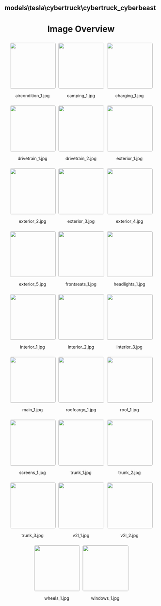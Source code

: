 ## models\tesla\cybertruck\cybertruck_cyberbeast
<style>
    .image-gallery {
        display: flex;
        flex-wrap: wrap;
        gap: 10px;
        justify-content: center;
        padding: 10px;
    }
    .image-gallery img {
        width: 150px;
        height: auto;
        border: 1px solid #ddd;
        border-radius: 5px;
    }
    .image-gallery div {
        flex: 1 1 calc(33.333% - 20px); /* Three images per row on large screens */
        max-width: 150px;
        text-align: center;
    }
    @media (max-width: 768px) {
        .image-gallery div {
            flex: 1 1 calc(50% - 20px); /* Two images per row on medium screens */
        }
    }
    @media (max-width: 480px) {
        .image-gallery div {
            flex: 1 1 100%; /* One image per row on small screens */
        }
    }
</style>
<h1 style ="text-align: center;"> Image Overview </h1> <div class="image-gallery">
<div>
<img src="https://media.evkx.net/multimedia/models/tesla/cybertruck/cybertruck_cyberbeast/aircondition_1_st.jpg">
<p>aircondition_1.jpg</p>
</div>
<div>
<img src="https://media.evkx.net/multimedia/models/tesla/cybertruck/cybertruck_cyberbeast/camping_1_st.jpg">
<p>camping_1.jpg</p>
</div>
<div>
<img src="https://media.evkx.net/multimedia/models/tesla/cybertruck/cybertruck_cyberbeast/charging_1_st.jpg">
<p>charging_1.jpg</p>
</div>
<div>
<img src="https://media.evkx.net/multimedia/models/tesla/cybertruck/cybertruck_cyberbeast/drivetrain_1_st.jpg">
<p>drivetrain_1.jpg</p>
</div>
<div>
<img src="https://media.evkx.net/multimedia/models/tesla/cybertruck/cybertruck_cyberbeast/drivetrain_2_st.jpg">
<p>drivetrain_2.jpg</p>
</div>
<div>
<img src="https://media.evkx.net/multimedia/models/tesla/cybertruck/cybertruck_cyberbeast/exterior_1_st.jpg">
<p>exterior_1.jpg</p>
</div>
<div>
<img src="https://media.evkx.net/multimedia/models/tesla/cybertruck/cybertruck_cyberbeast/exterior_2_st.jpg">
<p>exterior_2.jpg</p>
</div>
<div>
<img src="https://media.evkx.net/multimedia/models/tesla/cybertruck/cybertruck_cyberbeast/exterior_3_st.jpg">
<p>exterior_3.jpg</p>
</div>
<div>
<img src="https://media.evkx.net/multimedia/models/tesla/cybertruck/cybertruck_cyberbeast/exterior_4_st.jpg">
<p>exterior_4.jpg</p>
</div>
<div>
<img src="https://media.evkx.net/multimedia/models/tesla/cybertruck/cybertruck_cyberbeast/exterior_5_st.jpg">
<p>exterior_5.jpg</p>
</div>
<div>
<img src="https://media.evkx.net/multimedia/models/tesla/cybertruck/cybertruck_cyberbeast/frontseats_1_st.jpg">
<p>frontseats_1.jpg</p>
</div>
<div>
<img src="https://media.evkx.net/multimedia/models/tesla/cybertruck/cybertruck_cyberbeast/headlights_1_st.jpg">
<p>headlights_1.jpg</p>
</div>
<div>
<img src="https://media.evkx.net/multimedia/models/tesla/cybertruck/cybertruck_cyberbeast/interior_1_st.jpg">
<p>interior_1.jpg</p>
</div>
<div>
<img src="https://media.evkx.net/multimedia/models/tesla/cybertruck/cybertruck_cyberbeast/interior_2_st.jpg">
<p>interior_2.jpg</p>
</div>
<div>
<img src="https://media.evkx.net/multimedia/models/tesla/cybertruck/cybertruck_cyberbeast/interior_3_st.jpg">
<p>interior_3.jpg</p>
</div>
<div>
<img src="https://media.evkx.net/multimedia/models/tesla/cybertruck/cybertruck_cyberbeast/main_1_st.jpg">
<p>main_1.jpg</p>
</div>
<div>
<img src="https://media.evkx.net/multimedia/models/tesla/cybertruck/cybertruck_cyberbeast/roofcargo_1_st.jpg">
<p>roofcargo_1.jpg</p>
</div>
<div>
<img src="https://media.evkx.net/multimedia/models/tesla/cybertruck/cybertruck_cyberbeast/roof_1_st.jpg">
<p>roof_1.jpg</p>
</div>
<div>
<img src="https://media.evkx.net/multimedia/models/tesla/cybertruck/cybertruck_cyberbeast/screens_1_st.jpg">
<p>screens_1.jpg</p>
</div>
<div>
<img src="https://media.evkx.net/multimedia/models/tesla/cybertruck/cybertruck_cyberbeast/trunk_1_st.jpg">
<p>trunk_1.jpg</p>
</div>
<div>
<img src="https://media.evkx.net/multimedia/models/tesla/cybertruck/cybertruck_cyberbeast/trunk_2_st.jpg">
<p>trunk_2.jpg</p>
</div>
<div>
<img src="https://media.evkx.net/multimedia/models/tesla/cybertruck/cybertruck_cyberbeast/trunk_3_st.jpg">
<p>trunk_3.jpg</p>
</div>
<div>
<img src="https://media.evkx.net/multimedia/models/tesla/cybertruck/cybertruck_cyberbeast/v2l_1_st.jpg">
<p>v2l_1.jpg</p>
</div>
<div>
<img src="https://media.evkx.net/multimedia/models/tesla/cybertruck/cybertruck_cyberbeast/v2l_2_st.jpg">
<p>v2l_2.jpg</p>
</div>
<div>
<img src="https://media.evkx.net/multimedia/models/tesla/cybertruck/cybertruck_cyberbeast/wheels_1_st.jpg">
<p>wheels_1.jpg</p>
</div>
<div>
<img src="https://media.evkx.net/multimedia/models/tesla/cybertruck/cybertruck_cyberbeast/windows_1_st.jpg">
<p>windows_1.jpg</p>
</div>
</div>
